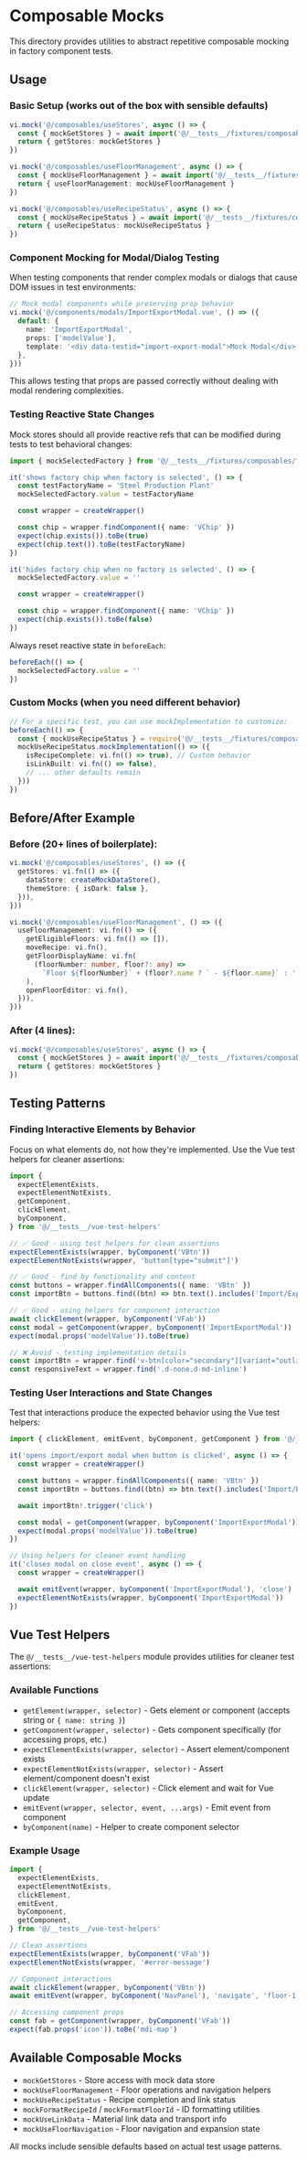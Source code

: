 # Composable Mocks

This directory provides utilities to abstract repetitive composable mocking in factory component tests.

## Usage

### Basic Setup (works out of the box with sensible defaults)

```ts
vi.mock('@/composables/useStores', async () => {
  const { mockGetStores } = await import('@/__tests__/fixtures/composables')
  return { getStores: mockGetStores }
})

vi.mock('@/composables/useFloorManagement', async () => {
  const { mockUseFloorManagement } = await import('@/__tests__/fixtures/composables')
  return { useFloorManagement: mockUseFloorManagement }
})

vi.mock('@/composables/useRecipeStatus', async () => {
  const { mockUseRecipeStatus } = await import('@/__tests__/fixtures/composables')
  return { useRecipeStatus: mockUseRecipeStatus }
})
```

### Component Mocking for Modal/Dialog Testing

When testing components that render complex modals or dialogs that cause DOM issues in test environments:

```ts
// Mock modal components while preserving prop behavior
vi.mock('@/components/modals/ImportExportModal.vue', () => ({
  default: {
    name: 'ImportExportModal',
    props: ['modelValue'],
    template: '<div data-testid="import-export-modal">Mock Modal</div>',
  },
}))
```

This allows testing that props are passed correctly without dealing with modal rendering complexities.

### Testing Reactive State Changes

Mock stores should all provide reactive refs that can be modified during tests to test behavioral changes:

```ts
import { mockSelectedFactory } from '@/__tests__/fixtures/composables/factoryStore'

it('shows factory chip when factory is selected', () => {
  const testFactoryName = 'Steel Production Plant'
  mockSelectedFactory.value = testFactoryName

  const wrapper = createWrapper()

  const chip = wrapper.findComponent({ name: 'VChip' })
  expect(chip.exists()).toBe(true)
  expect(chip.text()).toBe(testFactoryName)
})

it('hides factory chip when no factory is selected', () => {
  mockSelectedFactory.value = ''

  const wrapper = createWrapper()

  const chip = wrapper.findComponent({ name: 'VChip' })
  expect(chip.exists()).toBe(false)
})
```

Always reset reactive state in `beforeEach`:

```ts
beforeEach(() => {
  mockSelectedFactory.value = ''
})
```

### Custom Mocks (when you need different behavior)

```ts
// For a specific test, you can use mockImplementation to customize:
beforeEach(() => {
  const { mockUseRecipeStatus } = require('@/__tests__/fixtures/composables')
  mockUseRecipeStatus.mockImplementation(() => ({
    isRecipeComplete: vi.fn(() => true), // Custom behavior
    isLinkBuilt: vi.fn(() => false),
    // ... other defaults remain
  }))
})
```

## Before/After Example

### Before (20+ lines of boilerplate):

```ts
vi.mock('@/composables/useStores', () => ({
  getStores: vi.fn(() => ({
    dataStore: createMockDataStore(),
    themeStore: { isDark: false },
  })),
}))

vi.mock('@/composables/useFloorManagement', () => ({
  useFloorManagement: vi.fn(() => ({
    getEligibleFloors: vi.fn(() => []),
    moveRecipe: vi.fn(),
    getFloorDisplayName: vi.fn(
      (floorNumber: number, floor?: any) =>
        `Floor ${floorNumber}` + (floor?.name ? ` - ${floor.name}` : ''),
    ),
    openFloorEditor: vi.fn(),
  })),
}))
```

### After (4 lines):

```ts
vi.mock('@/composables/useStores', async () => {
  const { mockGetStores } = await import('@/__tests__/fixtures/composables')
  return { getStores: mockGetStores }
})
```

## Testing Patterns

### Finding Interactive Elements by Behavior

Focus on what elements do, not how they're implemented. Use the Vue test helpers for cleaner assertions:

```ts
import {
  expectElementExists,
  expectElementNotExists,
  getComponent,
  clickElement,
  byComponent,
} from '@/__tests__/vue-test-helpers'

// ✅ Good - using test helpers for clean assertions
expectElementExists(wrapper, byComponent('VBtn'))
expectElementNotExists(wrapper, 'button[type="submit"]')

// ✅ Good - find by functionality and content
const buttons = wrapper.findAllComponents({ name: 'VBtn' })
const importBtn = buttons.find((btn) => btn.text().includes('Import/Export'))

// ✅ Good - using helpers for component interaction
await clickElement(wrapper, byComponent('VFab'))
const modal = getComponent(wrapper, byComponent('ImportExportModal'))
expect(modal.props('modelValue')).toBe(true)

// ❌ Avoid - testing implementation details
const importBtn = wrapper.find('v-btn[color="secondary"][variant="outlined"]')
const responsiveText = wrapper.find('.d-none.d-md-inline')
```

### Testing User Interactions and State Changes

Test that interactions produce the expected behavior using the Vue test helpers:

```ts
import { clickElement, emitEvent, byComponent, getComponent } from '@/__tests__/vue-test-helpers'

it('opens import/export modal when button is clicked', async () => {
  const wrapper = createWrapper()

  const buttons = wrapper.findAllComponents({ name: 'VBtn' })
  const importBtn = buttons.find((btn) => btn.text().includes('Import/Export'))

  await importBtn!.trigger('click')

  const modal = getComponent(wrapper, byComponent('ImportExportModal'))
  expect(modal.props('modelValue')).toBe(true)
})

// Using helpers for cleaner event handling
it('closes modal on close event', async () => {
  const wrapper = createWrapper()

  await emitEvent(wrapper, byComponent('ImportExportModal'), 'close')
  expectElementNotExists(wrapper, byComponent('ImportExportModal'))
})
```

## Vue Test Helpers

The `@/__tests__/vue-test-helpers` module provides utilities for cleaner test assertions:

### Available Functions

- `getElement(wrapper, selector)` - Gets element or component (accepts string or `{ name: string }`)
- `getComponent(wrapper, selector)` - Gets component specifically (for accessing props, etc.)
- `expectElementExists(wrapper, selector)` - Assert element/component exists
- `expectElementNotExists(wrapper, selector)` - Assert element/component doesn't exist
- `clickElement(wrapper, selector)` - Click element and wait for Vue update
- `emitEvent(wrapper, selector, event, ...args)` - Emit event from component
- `byComponent(name)` - Helper to create component selector

### Example Usage

```ts
import {
  expectElementExists,
  expectElementNotExists,
  clickElement,
  emitEvent,
  byComponent,
  getComponent,
} from '@/__tests__/vue-test-helpers'

// Clean assertions
expectElementExists(wrapper, byComponent('VFab'))
expectElementNotExists(wrapper, '#error-message')

// Component interactions
await clickElement(wrapper, byComponent('VBtn'))
await emitEvent(wrapper, byComponent('NavPanel'), 'navigate', 'floor-1')

// Accessing component props
const fab = getComponent(wrapper, byComponent('VFab'))
expect(fab.props('icon')).toBe('mdi-map')
```

## Available Composable Mocks

- `mockGetStores` - Store access with mock data store
- `mockUseFloorManagement` - Floor operations and navigation helpers
- `mockUseRecipeStatus` - Recipe completion and link status
- `mockFormatRecipeId` / `mockFormatFloorId` - ID formatting utilities
- `mockUseLinkData` - Material link data and transport info
- `mockUseFloorNavigation` - Floor navigation and expansion state

All mocks include sensible defaults based on actual test usage patterns.
